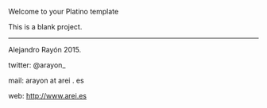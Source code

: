 Welcome to your Platino template

This is a blank project.  



----------------------------------
Alejandro Rayón 2015. 

twitter: @arayon_

mail: arayon at arei . es

web: http://www.arei.es

